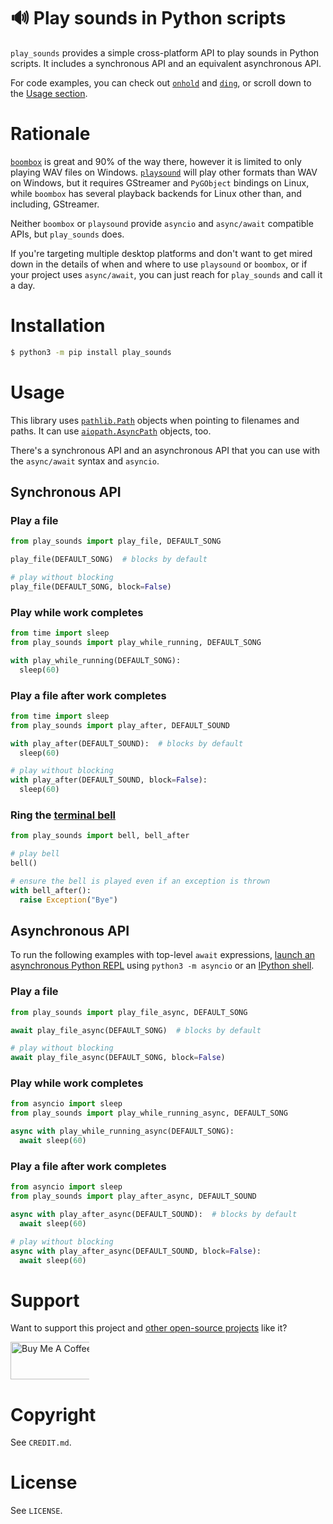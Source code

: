 # 🔊 Play sounds in Python scripts
`play_sounds` provides a simple cross-platform API to play sounds in Python scripts. It includes a synchronous API and an equivalent asynchronous API.

For code examples, you can check out [`onhold`](https://github.com/alexdelorenzo/onhold) and [`ding`](https://github.com/alexdelorenzo/ding), or scroll down to the [Usage section](https://github.com/alexdelorenzo/play_sounds#usage).

# Rationale
[`boombox`](https://pypi.org/project/boombox/) is great and 90% of the way there, however it is limited to only playing WAV files on Windows. [`playsound`](https://pypi.org/project/playsound/) will play other formats than WAV on Windows, but it requires GStreamer and `PyGObject` bindings on Linux, while `boombox` has several playback backends for Linux other than, and including, GStreamer.

Neither `boombox` or `playsound` provide `asyncio` and `async/await` compatible APIs, but `play_sounds` does.

If you're targeting multiple desktop platforms and don't want to get mired down in the details of when and where to use `playsound` or `boombox`, or if your project uses `async/await`, you can just reach for `play_sounds` and call it a day.

# Installation
```bash
$ python3 -m pip install play_sounds
```

# Usage
This library uses [`pathlib.Path`](https://docs.python.org/3/library/pathlib.html#pathlib.Path) objects when pointing to filenames and paths. It can use  [`aiopath.AsyncPath`](https://github.com/alexdelorenzo/aiopath) objects, too.

There's a synchronous API and an asynchronous API that you can use with the `async/await` syntax and `asyncio`. 

## Synchronous API
### Play a file
```python
from play_sounds import play_file, DEFAULT_SONG

play_file(DEFAULT_SONG)  # blocks by default

# play without blocking
play_file(DEFAULT_SONG, block=False) 
```

### Play while work completes
```python
from time import sleep
from play_sounds import play_while_running, DEFAULT_SONG

with play_while_running(DEFAULT_SONG):
  sleep(60)
```

### Play a file after work completes
```python
from time import sleep
from play_sounds import play_after, DEFAULT_SOUND

with play_after(DEFAULT_SOUND):  # blocks by default
  sleep(60)

# play without blocking
with play_after(DEFAULT_SOUND, block=False):
  sleep(60)
```

### Ring the [terminal bell](https://en.wikipedia.org/wiki/Bell_character)
```python
from play_sounds import bell, bell_after

# play bell
bell()

# ensure the bell is played even if an exception is thrown
with bell_after():
  raise Exception("Bye")
```

## Asynchronous API
To run the following examples with top-level `await` expressions, [launch an asynchronous Python REPL](https://www.integralist.co.uk/posts/python-asyncio/#running-async-code-in-the-repl) using `python3 -m asyncio` or an [IPython shell](https://ipython.org/).

### Play a file
```python
from play_sounds import play_file_async, DEFAULT_SONG

await play_file_async(DEFAULT_SONG)  # blocks by default

# play without blocking
await play_file_async(DEFAULT_SONG, block=False) 
```

### Play while work completes
```python
from asyncio import sleep
from play_sounds import play_while_running_async, DEFAULT_SONG

async with play_while_running_async(DEFAULT_SONG):
  await sleep(60)
```

### Play a file after work completes
```python
from asyncio import sleep
from play_sounds import play_after_async, DEFAULT_SOUND

async with play_after_async(DEFAULT_SOUND):  # blocks by default
  await sleep(60)

# play without blocking
async with play_after_async(DEFAULT_SOUND, block=False):
  await sleep(60)
```

# Support
Want to support this project and [other open-source projects](https://github.com/alexdelorenzo) like it?

<a href="https://www.buymeacoffee.com/alexdelorenzo" target="_blank"><img src="https://cdn.buymeacoffee.com/buttons/v2/default-yellow.png" alt="Buy Me A Coffee" height="60px" style="height: 60px !important;width: 217px !important;max-width:25%" ></a>

# Copyright
See `CREDIT.md`.

# License
See `LICENSE`.
